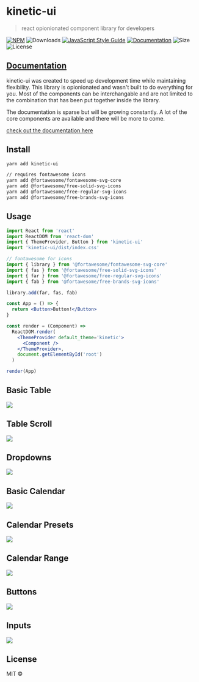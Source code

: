 # kinetic-ui

> react opionionated component library for developers

[![NPM](https://img.shields.io/npm/v/kinetic-ui.svg)](https://www.npmjs.com/package/kinetic-ui)
![Downloads](https://img.shields.io/npm/dt/kinetic-ui)
[![JavaScript Style Guide](https://img.shields.io/badge/code_style-standard-brightgreen.svg)](https://standardjs.com)
[![Documentation](https://img.shields.io/badge/documentation-yes-brightgreen)](https://aqueous-mountain-73542.herokuapp.com/)
![Size](https://img.shields.io/bundlephobia/min/kinetic-ui/1.2.3)
![License](https://img.shields.io/npm/l/kinetic-ui)

## [Documentation](https://aqueous-mountain-73542.herokuapp.com/)

kinetic-ui was created to speed up development time while maintaining flexibility. This library is opionionated and wasn't built to do everything for you. Most of the components can be interchangable and are not limited to the combination that has been put together inside the library.

The documentation is sparse but will be growing constantly. A lot of the core components are available and there will be more to come.

[check out the documentation here](https://aqueous-mountain-73542.herokuapp.com)

## Install

```bash
yarn add kinetic-ui

// requires fontawesome icons
yarn add @fortawesome/fontawesome-svg-core
yarn add @fortawesome/free-solid-svg-icons
yarn add @fortawesome/free-regular-svg-icons
yarn add @fortawesome/free-brands-svg-icons
```

## Usage

```jsx
import React from 'react'
import ReactDOM from 'react-dom'
import { ThemeProvider, Button } from 'kinetic-ui'
import 'kinetic-ui/dist/index.css'

// fontawesome for icons
import { library } from '@fortawesome/fontawesome-svg-core'
import { fas } from '@fortawesome/free-solid-svg-icons'
import { far } from '@fortawesome/free-regular-svg-icons'
import { fab } from '@fortawesome/free-brands-svg-icons'

library.add(far, fas, fab)

const App = () => {
  return <Button>Button!</Button>
}

const render = (Component) =>
  ReactDOM.render(
    <ThemeProvider default_theme='kinetic'>
      <Component />
    </ThemeProvider>,
    document.getElementById('root')
  )

render(App)
```

## Basic Table

![](https://aqueous-mountain-73542.herokuapp.com/table-basic.gif)

## Table Scroll

![](https://aqueous-mountain-73542.herokuapp.com/table-scroll.gif)

## Dropdowns

![](https://aqueous-mountain-73542.herokuapp.com/dropdowns.gif)

## Basic Calendar

![](https://aqueous-mountain-73542.herokuapp.com/basic-calendar.gif)

## Calendar Presets

![](https://aqueous-mountain-73542.herokuapp.com/calendar-presets.gif)

## Calendar Range

![](https://aqueous-mountain-73542.herokuapp.com/calendar-range.gif)

## Buttons

![](https://aqueous-mountain-73542.herokuapp.com/buttons.png)

## Inputs

![](https://aqueous-mountain-73542.herokuapp.com/inputs.png)

## License

MIT © [](https://github.com/)
